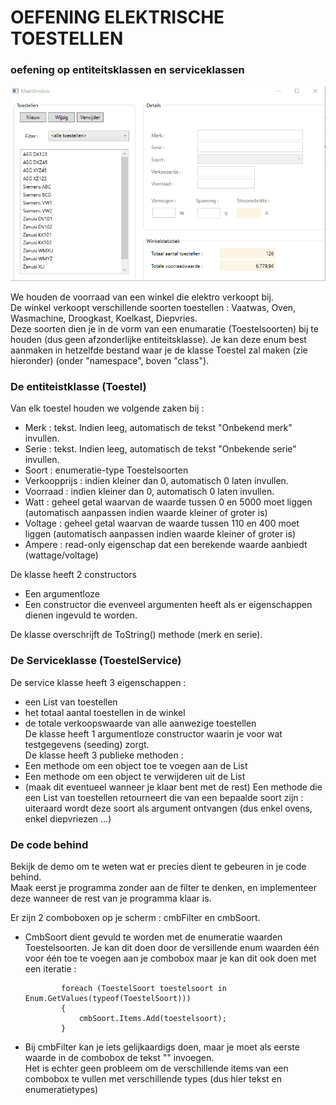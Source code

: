 # OEFENING ELEKTRISCHE TOESTELLEN  
### oefening op entiteitsklassen en serviceklassen  

![alt text](/assets/demo.gif)

We houden de voorraad van een winkel die elektro verkoopt bij.  
De winkel verkoopt verschillende soorten toestellen : Vaatwas, Oven, Wasmachine, Droogkast, Koelkast, Diepvries.  
Deze soorten dien je in de vorm van een enumaratie (Toestelsoorten) bij te houden (dus geen afzonderlijke entiteitsklasse).  Je kan deze enum best aanmaken in hetzelfde bestand waar je de klasse Toestel zal maken (zie hieronder) (onder "namespace", boven "class").  

### De entiteistklasse  (Toestel)
Van elk toestel houden we volgende zaken bij :    
  * Merk : tekst.  Indien leeg, automatisch de tekst "Onbekend merk" invullen.  
  * Serie : tekst.  Indien leeg, automatisch de tekst "Onbekende serie" invullen.  
  * Soort : enumeratie-type Toestelsoorten  
  * Verkoopprijs : indien kleiner dan 0, automatisch 0 laten invullen.  
  * Voorraad : indien kleiner dan 0, automatisch 0 laten invullen.   
  * Watt : geheel getal waarvan de waarde tussen 0 en 5000 moet liggen (automatisch aanpassen indien waarde kleiner of groter is)  
  * Voltage : geheel getal waarvan de waarde tussen 110 en 400 moet liggen (automatisch aanpassen indien waarde kleiner of groter is)  
  * Ampere : read-only eigenschap dat een berekende waarde aanbiedt (wattage/voltage)  

De klasse heeft 2 constructors
  * Een argumentloze
  * Een constructor die evenveel argumenten heeft als er eigenschappen dienen ingevuld te worden.

De klasse overschrijft de ToString() methode (merk en serie).  

### De Serviceklasse  (ToestelService)    
De service klasse heeft 3 eigenschappen :   
  * een List van toestellen  
  * het totaal aantal toestellen in de winkel  
  * de totale verkoopswaarde van alle aanwezige toestellen  
De klasse heeft 1 argumentloze constructor waarin je voor wat testgegevens (seeding) zorgt.  
De klasse heeft 3 publieke methoden :  
  * Een methode om een object toe te voegen aan de List  
  * Een methode om een object te verwijderen uit de List  
  * (maak dit eventueel wanneer je klaar bent met de rest) Een methode die een List van toestellen retourneert die van een bepaalde soort zijn : uiteraard wordt deze soort als argument ontvangen (dus enkel ovens, enkel diepvriezen ...)  
  
### De code behind  
Bekijk de demo om te weten wat er precies dient te gebeuren in je code behind.  
Maak eerst je programma zonder aan de filter te denken, en implementeer deze wanneer de rest van je programma klaar is.  
  
Er zijn 2 comboboxen op je scherm : cmbFilter en cmbSoort.  
  * CmbSoort dient gevuld te worden met de enumeratie waarden Toestelsoorten.  Je kan dit doen door de versillende enum waarden één voor één toe te voegen aan je combobox maar je kan dit ook doen met een iteratie :   
    ```
            foreach (ToestelSoort toestelsoort in Enum.GetValues(typeof(ToestelSoort)))
            {
                cmbSoort.Items.Add(toestelsoort);
            }
    ```
  * Bij cmbFilter kan je iets gelijkaardigs doen, maar je moet als eerste waarde in de combobox de tekst "<alle toestellen>" invoegen.  
    Het is echter geen probleem om de verschillende items van een combobox te vullen met verschillende types (dus hier tekst en enumeratietypes)


  



